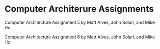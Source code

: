 # Computer Architerure Assignments 

Computer Architecture Assignment 5 by Matt Alves, John Solari, and Mike Ho

Computer Architecture Assignment 6 by Matt Alves, John Solari, and Mike Ho
